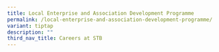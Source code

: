 ```yaml
---
title: Local Enterprise and Association Development Programme
permalink: /local-enterprise-and-association-development-programme/
variant: tiptap
description: ""
third_nav_title: Careers at STB
---
```

